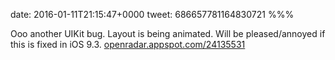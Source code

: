 date: 2016-01-11T21:15:47+0000
tweet: 686657781164830721
%%%

Ooo another UIKit bug. Layout is being animated. Will be pleased/annoyed if this is fixed in iOS 9.3. [openradar.appspot.com/24135531](http://openradar.appspot.com/24135531)

